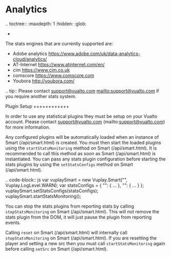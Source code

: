 Analytics
=========

.. toctree::
   :maxdepth: 1
   :hidden:
   :glob:

   *

The stats engines that are currently supported are:

- Adobe analytics <https://www.adobe.com/uk/data-analytics-cloud/analytics/>
- AT-Internet <https://www.atinternet.com/en/>
- cim <https://www.cim.co.uk>
- comscore <https://www.comscore.com>
- Youbora <http://youbora.com/>

.. tip:: Please contact  support@vualto.com <mailto:support@vualto.com> if you require another stats system.

Plugin Setup
++++++++++++

In order to use any statistical plugins they must be setup on your Vualto account. Please contact  support@vualto.com (mailto:support@vualto.com) for more information.

Any configured plugins will be automatically loaded when an instance of  Smart (/api/smart.html) is created.
You must then start the loaded plugins using the `startStatsMonitoring` method on  Smart (/api/smart.html).
It is recommended to call this method as soon as  Smart (/api/smart.html) is instantiated.
You can pass any stats plugin configuration before starting the stats plugins by using the `setStatsConfigs` method on  Smart (/api/smart.html).

.. code-block:: js
    var vuplaySmart = new Vuplay.Smart("<player-key>", Vuplay.LogLevel.WARN);
    var statsConfigs = {
        "<plugin-id>": { ... },
        "<plugin-id>": { ... }
    };
    vuplaySmart.setStatsConfigs(statsConfigs);
    vuplaySmart.startStatsMonitoring();


You can stop the stats plugins from reporting stats by calling `stopStatsMonitoring` on  Smart (/api/smart.html). This will not remove the stats plugin from the DOM, it will just pause the plugin from reporting events.

Calling `reset` on  Smart (/api/smart.html) will internally call `stopStatsMonitoring` on  Smart (/api/smart.html). If you are resetting the player and setting a new src then you must call `startStatsMonitoring` again before calling `setSrc` on  Smart (/api/smart.html).

